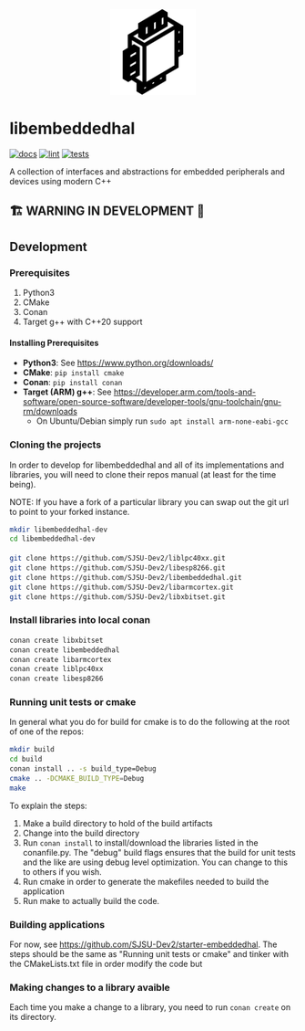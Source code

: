 <p align="center">
  <img height="150" src="docs/chip.svg">
</p>

# libembeddedhal

[![docs](https://github.com/SJSU-Dev2/libembeddedhal/actions/workflows/docs.yml/badge.svg?branch=main)](https://github.com/SJSU-Dev2/libembeddedhal/actions/workflows/docs.yml)
[![lint](https://github.com/SJSU-Dev2/libembeddedhal/actions/workflows/lint.yml/badge.svg?branch=main)](https://github.com/SJSU-Dev2/libembeddedhal/actions/workflows/lint.yml)
[![tests](https://github.com/SJSU-Dev2/libembeddedhal/actions/workflows/tests.yml/badge.svg?branch=main)](https://github.com/SJSU-Dev2/libembeddedhal/actions/workflows/tests.yml)

A collection of interfaces and abstractions for embedded peripherals and devices
using modern C++

## 🏗️ WARNING IN DEVELOPMENT 🚧

## Development

### Prerequisites

1. Python3
2. CMake
3. Conan
4. Target g++ with C++20 support

#### Installing Prerequisites

- **Python3**: See https://www.python.org/downloads/
- **CMake**: `pip install cmake`
- **Conan**: `pip install conan`
- **Target (ARM) g++**: See https://developer.arm.com/tools-and-software/open-source-software/developer-tools/gnu-toolchain/gnu-rm/downloads
    - On Ubuntu/Debian simply run `sudo apt install arm-none-eabi-gcc`

### Cloning the projects

In order to develop for libembeddedhal and all of its implementations and
libraries, you will need to clone their repos manual (at least for the time
being).

NOTE: If you have a fork of a particular library you can swap out the git url to
point to your forked instance.


```bash
mkdir libembeddedhal-dev
cd libembeddedhal-dev

git clone https://github.com/SJSU-Dev2/liblpc40xx.git
git clone https://github.com/SJSU-Dev2/libesp8266.git
git clone https://github.com/SJSU-Dev2/libembeddedhal.git
git clone https://github.com/SJSU-Dev2/libarmcortex.git
git clone https://github.com/SJSU-Dev2/libxbitset.git
```

### Install libraries into local conan

```bash
conan create libxbitset
conan create libembeddedhal
conan create libarmcortex
conan create liblpc40xx
conan create libesp8266
```

### Running unit tests or cmake

In general what you do for build for cmake is to do the following at the root of
one of the repos:

```bash
mkdir build
cd build
conan install .. -s build_type=Debug
cmake .. -DCMAKE_BUILD_TYPE=Debug
make
```

To explain the steps:

1. Make a build directory to hold of the build artifacts
2. Change into the build directory
3. Run `conan install` to install/download the libraries listed in the
conanfile.py. The "debug" build flags ensures that the build for unit tests and
the like are using debug level optimization. You can change to this to others if
you wish.
4. Run cmake in order to generate the makefiles needed to build the application
5. Run make to actually build the code.

### Building applications

For now, see https://github.com/SJSU-Dev2/starter-embeddedhal. The steps should
be the same as "Running unit tests or cmake" and tinker with the CMakeLists.txt
file in order modify the code but

### Making changes to a library avaible

Each time you make a change to a library, you need to run `conan create` on its
directory.
